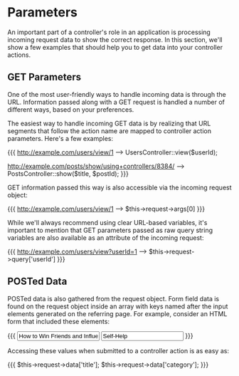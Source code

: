 # Parameters

An important part of a controller's role in an application is processing incoming request data to show the correct response. In this section, we'll show a few examples that should help you to get data into your controller actions.

## GET Parameters

One of the most user-friendly ways to handle incoming data is through the URL. Information passed along with a GET request is handled a number of different ways, based on your preferences.

The easiest way to handle incoming GET data is by realizing that URL segments that follow the action name are mapped to controller action parameters. Here's a few examples:

{{{
http://example.com/users/view/1  --> UsersController::view($userId);

http://example.com/posts/show/using+controllers/8384/  -->  PostsController::show($title, $postId);
}}}

GET information passed this way is also accessible via the incoming request object:

{{{
http://example.com/users/view/1  --> $this->request->args[0]
}}}

While we'll always recommend using clear URL-based variables, it's important to mention that GET parameters passed as raw query string variables are also available as an attribute of the incoming request:

{{{
http://example.com/users/view?userId=1  --> $this->request->query['userId']
}}}

## POSTed Data

POSTed data is also gathered from the request object. Form field data is found on the request object inside an array with keys named after the input elements generated on the referring page. For example, consider an HTML form that included these elements:

{{{
<input type="text" name="title" value="How to Win Friends and Influence People" />
<input type="text" name="category" value="Self-Help" />
}}}

Accessing these values when submitted to a controller action is as easy as:

{{{
$this->request->data['title'];
$this->request->data['category'];
}}}
